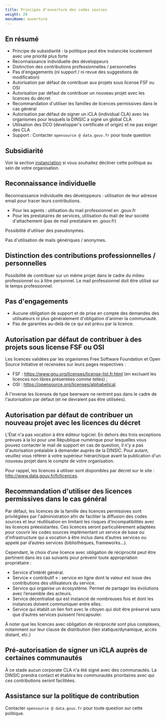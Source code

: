 ```yaml
---
title: Principes d’ouverture des codes sources
weight: 20 
menuName: ouverture
---
```


## En résumé

 * Principe de subsidiarité : la politique peut être instanciée localement avec une priorité plus forte
 * Reconnaissance individuelle des développeurs
 * Distinction des contributions professionnelles / personnelles
 * Pas d'engagements (ni support / ni revue des suggestions de modification)
 * Autorisation par défaut de contribuer aux projets sous license FSF ou OSI
 * Autorisation par défaut de contribuer un nouveau projet avec les licences du décret
 * Recommandation d'utiliser les familles de licences permissives dans le cas général
 * Autorisation par défaut de signer un iCLA (individual CLA) avec les organismes pour lesquels la DINSIC a signé un global CLA
 * Utilisation des DCO (developper's certificate of origin) et ne pas exiger des CLA
 * Support : Contacter `opensource @ data.gouv.fr` pour toute question

## Subsidiarité

Voir la section [instanciation](Instanciation.md) si vous souhaitez décliner cette politique au sein de votre organisation.

## Reconnaissance individuelle

Reconnaissance individuelle des développeurs :  utilisation de leur adresse email pour tracer leurs contributions.

 * Pour les agents : utilisation du mail professionnel en .gouv.fr
 * Pour les prestataires de services, utilisation du mail de leur société d'attachement (pas de mail prestataire en .gouv.fr)

Possibilité d'utiliser des pseudonymes.

Pas d'utilisation de mails génériques / anonymes.
 
## Distinction des contributions professionnelles / personnelles

Possibilité de contribuer sur un même projet dans le cadre du milieu professionnel ou à titre personnel. Le mail professionnel doit être utilisé sur le temps professionnel.

## Pas d'engagements

* Aucune obligation de support et de prise en compte des demandes des utilisateurs ni plus généralement d'obligation d'animer la communauté. 
* Pas de garanties au-delà de ce qui est prévu par la licence.

## Autorisation par défaut de contribuer à des projets sous license FSF ou OSI

Les licences validées par les organismes Free Software Foundation et Open Source Initiative et recensées sur leurs pages respectives :

 * FSF : https://www.gnu.org/licenses/license-list.fr.html (en excluant les licences non libres présentées comme telles) ;
 * OSI : https://opensource.org/licenses/alphabetical.

À l'inverse les licenses de type beerware ne rentrent pas dans le cadre de l'autorisation par défaut (et ne devraient pas être utilisées).

## Autorisation par défaut de contribuer un nouveau projet avec les licences du décret

L'État n'a pas vocation à être éditeur logiciel. En dehors des trois exceptions prévues à la loi pour une République numérique pour lesquelles vous pouvez contacter le mail de support en cas de question, il n'y a pas d'autorisation préalable à demander auprès de la DINSIC. Pour autant, veuillez vous référer à votre supérieur hiérarchique avant la publication d'un nouveau projet dans le compte de votre organisation.

Pour rappel, les licences à utiliser sont disponibles par décret sur le site : http://www.data.gouv.fr/fr/licences.

## Recommandation d'utiliser des licences permissives dans le cas général

Par défaut, les licences de la famille des licences permissives sont privilégiées par l'administration afin de faciliter la diffusion des codes sources et leur réutilisation en limitant les risques d'incompatibilités avec les licences préexistantes. Ces licences seront particulièrement adaptées pour couvrir les codes sources implémentant un service de base ou d’infrastructure qui a vocation à être inclus dans d’autres services ou appelé par d’autres services (bibliothèques, frameworks...).

Cependant, le choix d’une licence avec obligation de réciprocité peut être pertinent dans les cas suivants pour prévenir toute appropriation propriétaire :

 *	Service d’intérêt général.
 *	Service « contributif » : service en ligne dont la valeur est issue des contributions des utilisateurs du service. 
 *	Service qui organise un écosystème. Permet de partager les évolutions avec l’ensemble des acteurs.
 *	Service décentralisé qui est instancié de nombreuses fois et dont les instances doivent communiquer entre elles.
 *	Service qui établit un lien fort avec le citoyen qui doit être préservé sans que d’autres services puissent l’encapsuler.

À noter que les licences avec obligation de réciprocité sont plus complexes, notamment sur leur clause de distribution (lien statique/dynamique, accès distant, etc.)

## Pré-autorisation de signer un iCLA auprès de certaines communautés

À ce stade aucun corporate CLA n'a été signé avec des communautés. La DINSIC prendra contact et établira les communautés prioritaires avec qui ces contributions seront facilitées.

## Assistance sur la politique de contribution

Contacter `opensource @ data.gouv.fr` pour toute question sur cette politique.
